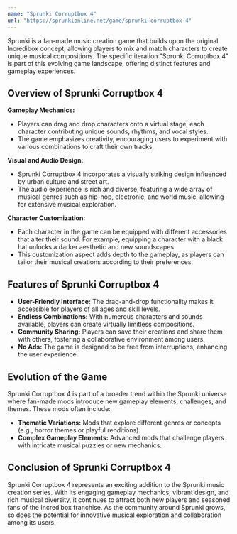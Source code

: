 ```yaml
---
name: "Sprunki Corruptbox 4"
url: "https://sprunkionline.net/game/sprunki-corruptbox-4"
---
```



Sprunki is a fan-made music creation game that builds upon the original Incredibox concept, allowing players to mix and match characters to create unique musical compositions. The specific iteration "Sprunki Corruptbox 4" is part of this evolving game landscape, offering distinct features and gameplay experiences.

## Overview of Sprunki Corruptbox 4

**Gameplay Mechanics:**
- Players can drag and drop characters onto a virtual stage, each character contributing unique sounds, rhythms, and vocal styles.
- The game emphasizes creativity, encouraging users to experiment with various combinations to craft their own tracks.

**Visual and Audio Design:**
- Sprunki Corruptbox 4 incorporates a visually striking design influenced by urban culture and street art.
- The audio experience is rich and diverse, featuring a wide array of musical genres such as hip-hop, electronic, and world music, allowing for extensive musical exploration.

**Character Customization:**
- Each character in the game can be equipped with different accessories that alter their sound. For example, equipping a character with a black hat unlocks a darker aesthetic and new soundscapes.
- This customization aspect adds depth to the gameplay, as players can tailor their musical creations according to their preferences.

## Features of Sprunki Corruptbox 4

- **User-Friendly Interface:** The drag-and-drop functionality makes it accessible for players of all ages and skill levels.
- **Endless Combinations:** With numerous characters and sounds available, players can create virtually limitless compositions.
- **Community Sharing:** Players can save their creations and share them with others, fostering a collaborative environment among users.
- **No Ads:** The game is designed to be free from interruptions, enhancing the user experience.

## Evolution of the Game 

Sprunki Corruptbox 4 is part of a broader trend within the Sprunki universe where fan-made mods introduce new gameplay elements, challenges, and themes. These mods often include:
- **Thematic Variations:** Mods that explore different genres or concepts (e.g., horror themes or playful renditions).
- **Complex Gameplay Elements:** Advanced mods that challenge players with intricate musical puzzles or new mechanics.

## Conclusion of Sprunki Corruptbox 4

Sprunki Corruptbox 4 represents an exciting addition to the Sprunki music creation series. With its engaging gameplay mechanics, vibrant design, and rich musical diversity, it continues to attract both new players and seasoned fans of the Incredibox franchise. As the community around Sprunki grows, so does the potential for innovative musical exploration and collaboration among its users.